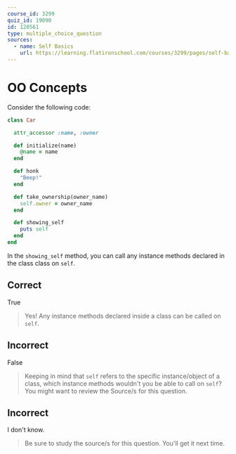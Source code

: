 ```yaml
---
course_id: 3299
quiz_id: 19090
id: 120561
type: multiple_choice_question
sources:
  - name: Self Basics
    url: https://learning.flatironschool.com/courses/3299/pages/self-basics
---
```


# OO Concepts

Consider the following code:

```rb
class Car

  attr_accessor :name, :owner

  def initialize(name)
    @name = name
  end

  def honk
    "Beep!"
  end

  def take_ownership(owner_name)
    self.owner = owner_name
  end

  def showing_self
    puts self
  end
end
```

In the `showing_self` method, you can call any instance methods declared in the
class class on `self`.

## Correct

True

> Yes! Any instance methods declared inside a class can be called on `self`.

## Incorrect

False

> Keeping in mind that `self` refers to the specific instance/object of a class,
> which instance methods wouldn't you be able to call on `self`? You might want to
> review the Source/s for this question.

## Incorrect

I don't know.

> Be sure to study the source/s for this question. You'll get it next time.
